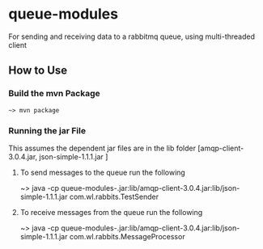# queue-modules

For sending and receiving data to a rabbitmq queue, using multi-threaded client


## How to Use

### Build the mvn Package

    ~> mvn package

### Running the jar File

This assumes the dependent jar files are in the lib folder [amqp-client-3.0.4.jar, json-simple-1.1.1.jar ]

1. To send messages to the queue run the following

      ~> java -cp queue-modules-<version>.jar:lib/amqp-client-3.0.4.jar:lib/json-simple-1.1.1.jar com.wl.rabbits.TestSender

2. To receive messages from the queue run the following

      ~> java -cp queue-modules-<version>.jar:lib/amqp-client-3.0.4.jar:lib/json-simple-1.1.1.jar com.wl.rabbits.MessageProcessor


